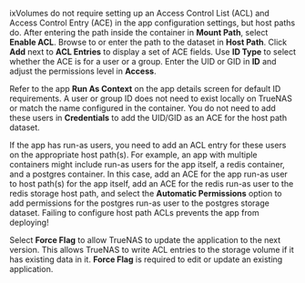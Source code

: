 &NewLine;

ixVolumes do not require setting up an Access Control List (ACL) and Access Control Entry (ACE) in the app configuration settings, but host paths do.
After entering the path inside the container in **Mount Path**, select **Enable ACL**.
Browse to or enter the path to the dataset in **Host Path**.
Click **Add** next to **ACL Entries** to display a set of ACE fields.
Use **ID Type** to select whether the ACE is for a user or a group.
Enter the UID or GID in **ID** and adjust the permissions level in **Access**.

Refer to the app **Run As Context** on the app details screen for default ID requirements.
A user or group ID does not need to exist locally on TrueNAS or match the name configured in the container.
You do not need to add these users in **Credentials** to add the UID/GID as an ACE for the host path dataset.

If the app has run-as users, you need to add an ACL entry for these users on the appropriate host path(s).
For example, an app with multiple containers might include run-as users for the app itself, a redis container, and a postgres container.
In this case, add an ACE for the app run-as user to host path(s) for the app itself, add an ACE for the redis run-as user to the redis storage host path, and select the **Automatic Permissions**  option to add permissions for the postgres run-as user to the postgres storage dataset.
Failing to configure host path ACLs prevents the app from deploying!

Select **Force Flag** to allow TrueNAS to update the application to the next version.
This allows TrueNAS to write ACL entries to the storage volume if it has existing data in it.
**Force Flag** is required to edit or update an existing application.
